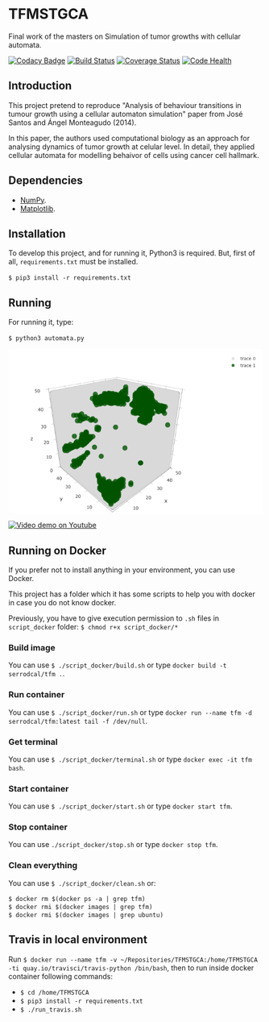 # TFMSTGCA

Final work of the masters on Simulation of tumor growths with cellular automata.

[![Codacy Badge](https://api.codacy.com/project/badge/Grade/73e679fe51764a57a0cdf3d634e41a80)](https://www.codacy.com/app/serrodcal/TFMSTGCA?utm_source=github.com&amp;utm_medium=referral&amp;utm_content=MULCIA/TFMSTGCA&amp;utm_campaign=Badge_Grade)
[![Build Status](https://travis-ci.org/MULCIA/TFMSTGCA.svg?branch=master)](https://travis-ci.org/MULCIA/TFMSTGCA)
[![Coverage Status](https://coveralls.io/repos/github/MULCIA/TFMSTGCA/badge.svg?branch=master)](https://coveralls.io/github/MULCIA/TFMSTGCA?branch=master)
[![Code Health](https://landscape.io/github/MULCIA/TFMSTGCA/master/landscape.svg?style=flat)](https://landscape.io/github/MULCIA/TFMSTGCA/master)

## Introduction

This project pretend to reproduce "Analysis of behaviour transitions in tumour growth using a cellular automaton simulation" paper from José Santos and Ángel Monteagudo (2014).

In this paper, the authors used computational biology as an approach for analysing dynamics of tumor growth at celular level. In detail, they applied cellular automata for modelling behaivor of cells using cancer cell hallmark.

## Dependencies

* [NumPy](http://www.numpy.org/).
* [Matplotlib](https://matplotlib.org/).

## Installation

To develop this project, and for running it, Python3 is required. But, first of all, `requirements.txt` must be installed.

`$ pip3 install -r requirements.txt`

## Running

For running it, type:

`$ python3 automata.py`

![Grid example. Grey is healty and green is cancer.](./readme_images/grid_example.png)

[![Video demo on Youtube](https://img.youtube.com/vi/RFAnCaUXp7E/0.jpg)](https://www.youtube.com/watch?v=RFAnCaUXp7E)

## Running on Docker

If you prefer not to install anything in your environment, you can use Docker.

This project has a folder which it has some scripts to help you with docker in case you do not know docker.

Previously, you have to give execution permission to `.sh` files in `script_docker` folder: `$ chmod r+x script_docker/*`

### Build image

You can use `$ ./script_docker/build.sh` or type `docker build -t serrodcal/tfm .`.

### Run container

You can use `$ ./script_docker/run.sh` or type `docker run --name tfm -d serrodcal/tfm:latest tail -f /dev/null`.

### Get terminal

You can use `$ ./script_docker/terminal.sh` or type `docker exec -it tfm bash`.

### Start container

You can use `$ ./script_docker/start.sh` or type `docker start tfm`.

### Stop container

You can use `./script_docker/stop.sh` or type `docker stop tfm`.

### Clean everything

You can use `$ ./script_docker/clean.sh` or:

```
$ docker rm $(docker ps -a | grep tfm)
$ docker rmi $(docker images | grep tfm)
$ docker rmi $(docker images | grep ubuntu)
```

## Travis in local environment

Run `$ docker run --name tfm -v ~/Repositories/TFMSTGCA:/home/TFMSTGCA -ti quay.io/travisci/travis-python /bin/bash`, then
to run inside docker container following commands:

* `$ cd /home/TFMSTGCA`
* `$ pip3 install -r requirements.txt`
* `$ ./run_travis.sh`

